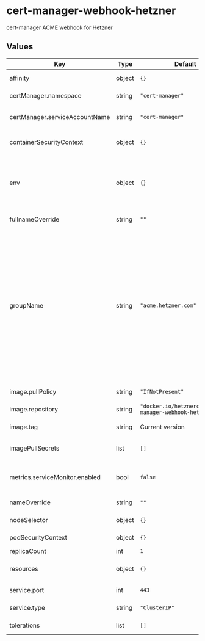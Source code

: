 # cert-manager-webhook-hetzner

cert-manager ACME webhook for Hetzner

## Values

| Key | Type | Default | Description |
|-----|------|---------|-------------|
| affinity | object | `{}` | [Kubernetes affinities](https://kubernetes.io/docs/concepts/scheduling-eviction/assign-pod-node/#affinity-and-anti-affinity) for the webhook. |
| certManager.namespace | string | `"cert-manager"` | Namespace of your cert-manager deployment. |
| certManager.serviceAccountName | string | `"cert-manager"` | Name of the cert-managers service account. |
| containerSecurityContext | object | `{}` | [Kubernetes container security context](https://kubernetes.io/docs/tasks/configure-pod-container/security-context/#set-the-security-context-for-a-container) for the webhook. |
| env | object | `{}` | Additional environment variables, where each key represents the name of the variable. The value follows standard Kubernetes environment variable formats. |
| fullnameOverride | string | `""` | Override the full name of the chart. |
| groupName | string | `"acme.hetzner.com"` | The GroupName here is used to identify your company or business unit that created this webhook. For example, this may be "acme.mycompany.com". This name will need to be referenced in each Issuer's `webhook` stanza to inform cert-manager of where to send ChallengePayload resources in order to solve the DNS01 challenge. This group name should be **unique**, hence using your own company's domain here is recommended. |
| image.pullPolicy | string | `"IfNotPresent"` | Pull policy of the webhook image. |
| image.repository | string | `"docker.io/hetznercloud/cert-manager-webhook-hetzner"` | Repository of the webhook image. |
| image.tag | string | Current version | Tag of the webhook image. |
| imagePullSecrets | list | `[]` | Additional image pull secrets in the [standard Kubernetes format](https://kubernetes.io/docs/tasks/configure-pod-container/pull-image-private-registry/) |
| metrics.serviceMonitor.enabled | bool | `false` | Deploys a ServiceMonitor to scrape the metrics. **Requires** the ServiceMonitor CRD. |
| nameOverride | string | `""` | Override the name of the chart. |
| nodeSelector | object | `{}` | [Kubernetes node selector](https://kubernetes.io/docs/concepts/scheduling-eviction/assign-pod-node/#nodeselector) for the webhook. |
| podSecurityContext | object | `{}` | [Kubernetes pod security context](https://kubernetes.io/docs/tasks/configure-pod-container/security-context/#set-the-security-context-for-a-pod) for the webhook. |
| replicaCount | int | `1` | Number of replicas. |
| resources | object | `{}` | [Kubernetes resource management](https://kubernetes.io/docs/concepts/configuration/manage-resources-containers/) for the webhook |
| service.port | int | `443` | Port of the webhook service. |
| service.type | string | `"ClusterIP"` | Kubernetes service type of the webhook service. |
| tolerations | list | `[]` | [Kubernetes tolerations](https://kubernetes.io/docs/concepts/scheduling-eviction/taint-and-toleration) for the webhook. |
